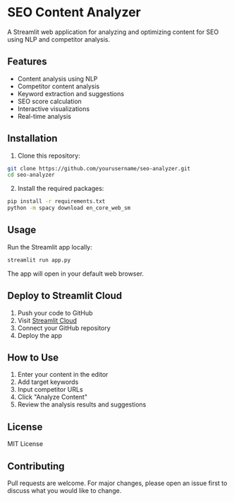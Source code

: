 # SEO Content Analyzer

A Streamlit web application for analyzing and optimizing content for SEO using NLP and competitor analysis.

## Features

- Content analysis using NLP
- Competitor content analysis
- Keyword extraction and suggestions
- SEO score calculation
- Interactive visualizations
- Real-time analysis

## Installation

1. Clone this repository:
```bash
git clone https://github.com/yourusername/seo-analyzer.git
cd seo-analyzer
```

2. Install the required packages:
```bash
pip install -r requirements.txt
python -m spacy download en_core_web_sm
```

## Usage

Run the Streamlit app locally:
```bash
streamlit run app.py
```

The app will open in your default web browser.

## Deploy to Streamlit Cloud

1. Push your code to GitHub
2. Visit [Streamlit Cloud](https://streamlit.io/cloud)
3. Connect your GitHub repository
4. Deploy the app

## How to Use

1. Enter your content in the editor
2. Add target keywords
3. Input competitor URLs
4. Click "Analyze Content"
5. Review the analysis results and suggestions

## License

MIT License

## Contributing

Pull requests are welcome. For major changes, please open an issue first to discuss what you would like to change.
